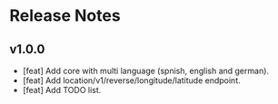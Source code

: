 # Release Notes

## v1.0.0

- [feat] Add core with multi language (spnish, english and german).
- [feat] Add location/v1/reverse/longitude/latitude endpoint.
- [feat] Add TODO list.
